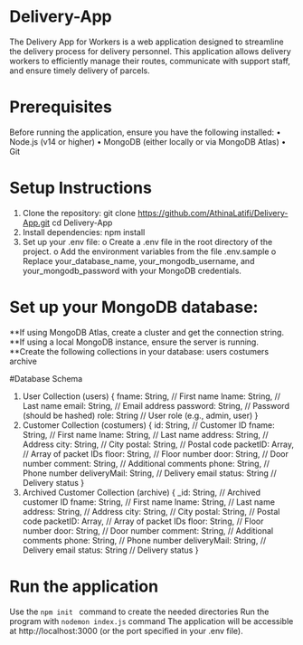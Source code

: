 # Delivery-App
The Delivery App for Workers is a web application designed to streamline the delivery process for delivery personnel. This application allows delivery workers to efficiently manage their routes, communicate with support staff, and ensure timely delivery of parcels.
# Prerequisites
Before running the application, ensure you have the following installed:
•	Node.js (v14 or higher)
•	MongoDB (either locally or via MongoDB Atlas)
•	Git

# Setup Instructions
1.	Clone the repository:
git clone https://github.com/AthinaLatifi/Delivery-App.git
cd Delivery-App
2.  Install dependencies:
npm install
3.	Set up your .env file:
o	Create a .env file in the root directory of the project.
o	Add the environment variables from the file .env.sample
o	Replace your_database_name, your_mongodb_username, and your_mongodb_password with your MongoDB credentials.

#	Set up your MongoDB database:
**If using MongoDB Atlas, create a cluster and get the connection string.
**If using a local MongoDB instance, ensure the server is running.
**Create the following collections in your database:
users
costumers
archive

#Database Schema
1. User Collection (users)
{
  fname: String,       // First name
  lname: String,       // Last name
  email: String,       // Email address
  password: String,    // Password (should be hashed)
  role: String         // User role (e.g., admin, user)
}
2. Customer Collection (costumers)
{
  id: String,          // Customer ID
  fname: String,       // First name
  lname: String,       // Last name
  address: String,     // Address
  city: String,        // City
  postal: String,      // Postal code
  packetID: Array,     // Array of packet IDs
  floor: String,       // Floor number
  door: String,        // Door number
  comment: String,     // Additional comments
  phone: String,       // Phone number
  deliveryMail: String, // Delivery email
  status: String       // Delivery status
}
3. Archived Customer Collection (archive)
{
  _id: String,         // Archived customer ID
  fname: String,       // First name
  lname: String,       // Last name
  address: String,     // Address
  city: String,        // City
  postal: String,      // Postal code
  packetID: Array,     // Array of packet IDs
  floor: String,       // Floor number
  door: String,        // Door number
  comment: String,     // Additional comments
  phone: String,       // Phone number
  deliveryMail: String, // Delivery email
  status: String       // Delivery status
}

# Run the application
Use the ```npm init ``` command to create the needed directories
Run the program with ```nodemon index.js``` command 
The application will be accessible at http://localhost:3000 (or the port specified in your .env file).
